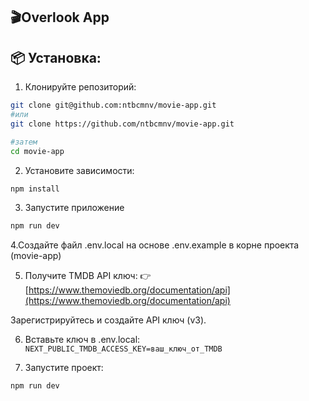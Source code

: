 ## 🎬Overlook App

## 📦 Установка:

1. Клонируйте репозиторий:

```bash
git clone git@github.com:ntbcmnv/movie-app.git
#или
git clone https://github.com/ntbcmnv/movie-app.git

#затем
cd movie-app
```

2. Установите зависимости:

```bash
npm install
```

3. Запустите приложение
```bash
npm run dev
```

4.Создайте файл .env.local на основе .env.example в корне проекта (movie-app)

5. Получите TMDB API ключ:
👉 [https://www.themoviedb.org/documentation/api](https://www.themoviedb.org/documentation/api)

Зарегистрируйтесь и создайте API ключ (v3).

6. Вставьте ключ в .env.local:
  `NEXT_PUBLIC_TMDB_ACCESS_KEY=ваш_ключ_от_TMDB`

7. Запустите проект:

```bash
npm run dev
```